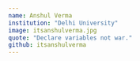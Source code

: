 ```yaml
---
name: Anshul Verma
institution: "Delhi University"
image: itsanshulverma.jpg
quote: "Declare variables not war."
github: itsanshulverma
---
```

